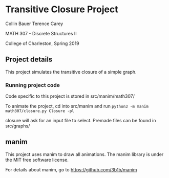 # Transitive Closure Project
Collin Bauer    Terence Carey

MATH 307 - Discrete Structures II

College of Charleston, Spring 2019


## Project details
This project simulates the transitive closure of a simple graph.

### Running project code
Code specific to this project is stored in src/manim/math307/

To animate the project, cd into src/manim and run `python3 -m manim math307/closure.py Closure -pl`

closure will ask for an input file to select. Premade files can be found in src/graphs/


## manim
This project uses manim to draw all animations. The manim library is under the MIT free software license.

For details about manim, go to https://github.com/3b1b/manim
